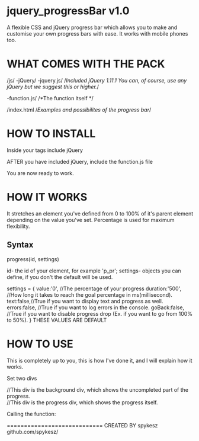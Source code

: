 jquery_progressBar v1.0
==================

A flexible CSS and jQuery progress bar which allows you to make and customise your own progress bars with ease.
It works with mobile phones too.

WHAT COMES WITH THE PACK
========================
/js/
  -jQuery/
    -jquery.js/ /*Included jQuery 1.11.1 You can, of course, use any jQuery but we suggest this or higher.*/
    
  -function.js/ /*The function itself */
  
/index.html /*Examples and possibilites of the progress bar*/  

HOW TO INSTALL
==============

Inside your <head></head> tags include jQuery

  <script src="js/jquery/jquery.js" type="text/javascript"></script>
  
AFTER you have included jQuery, include the function.js file
  
  <script src="js/function.js" type="text/javascript"></script>
  
You are now ready to work.

HOW IT WORKS
============
It stretches an element you've defined from 0 to 100% of it's parent element depending on the value you've set.
Percentage is used for maximum flexibility.

Syntax
------------
progress(id, settings)

id- the id of your element, for example 'p_pr';
settings- objects you can define, if you don't the default will be used.

settings = {
	value:'0', //The percentage of your progress
	duration:'500', //How long it takes to reach the goal percentage in ms(millisecond).
	text:false,//True if you want to display text and progress as well.
	errors:false, //True if you want to log errors in the console.
	goBack:false, //True if you want to disable progress drop (Ex. if you want to go from 100% to 50%).
} THESE VALUES ARE DEFAULT

HOW TO USE
==========
This is completely up to you, this is how I've done it, and I will explain how it works.

Set two divs
  <div id='p_bg'> //This div is the background div, which shows the uncompleted part of the progress.
  <div id='p_pr'></div> //This div is the progress div, which shows the progress itself.
  </div>
  
Calling the function:
  <script>
  //Some action, for ex. a button click
    progress(id,settings);
  </script>
  
============================
CREATED BY spykesz
github.com/spykesz/
